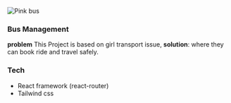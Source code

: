 ![Pink bus][def]
### Bus Management 

**problem** This Project is based on girl transport issue, 
**solution**: where they can book ride and travel safely.


### Tech
- React framework (react-router)
- Tailwind css


[def]: /public/favicon.ico